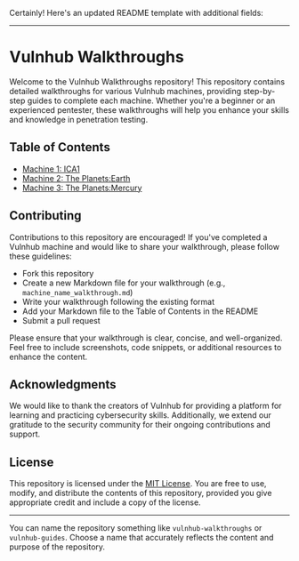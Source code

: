 Certainly! Here's an updated README template with additional fields:

---

# Vulnhub Walkthroughs

Welcome to the Vulnhub Walkthroughs repository! This repository contains detailed walkthroughs for various Vulnhub machines, providing step-by-step guides to complete each machine. Whether you're a beginner or an experienced pentester, these walkthroughs will help you enhance your skills and knowledge in penetration testing.

## Table of Contents

- [Machine 1: ICA1](ica1_walkthrough.md)
- [Machine 2: The Planets:Earth](<!-- Coming soon -->)
- [Machine 3: The Planets:Mercury](<!-- Coming soon -->)

## Contributing

Contributions to this repository are encouraged! If you've completed a Vulnhub machine and would like to share your walkthrough, please follow these guidelines:
- Fork this repository
- Create a new Markdown file for your walkthrough (e.g., `machine_name_walkthrough.md`)
- Write your walkthrough following the existing format
- Add your Markdown file to the Table of Contents in the README
- Submit a pull request

Please ensure that your walkthrough is clear, concise, and well-organized. Feel free to include screenshots, code snippets, or additional resources to enhance the content.

## Acknowledgments

We would like to thank the creators of Vulnhub for providing a platform for learning and practicing cybersecurity skills. Additionally, we extend our gratitude to the security community for their ongoing contributions and support.

## License

This repository is licensed under the [MIT License](LICENSE). You are free to use, modify, and distribute the contents of this repository, provided you give appropriate credit and include a copy of the license.

---

You can name the repository something like `vulnhub-walkthroughs` or `vulnhub-guides`. Choose a name that accurately reflects the content and purpose of the repository.
